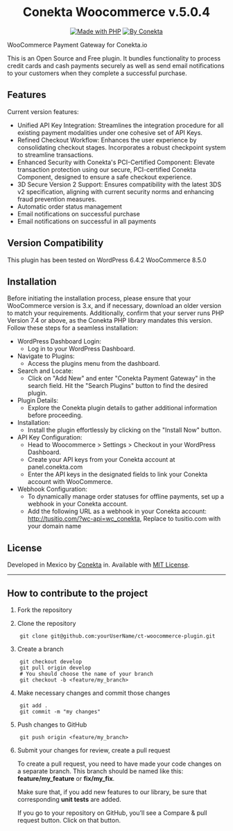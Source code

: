 <div align="center">

# Conekta Woocommerce v.5.0.4
[![Made with PHP](https://img.shields.io/badge/made%20with-php-red.svg?style=for-the-badge&colorA=ED4040&colorB=C12C2D)](http://php.net) 
[![By Conekta](https://img.shields.io/badge/by-conekta-red.svg?style=for-the-badge&colorA=ee6130&colorB=00a4ac)](https://conekta.com)
</div>

WooCommerce Payment Gateway for Conekta.io

This is an Open Source and Free plugin. It bundles functionality to process credit cards and cash payments securely as well as send email notifications to your customers when they complete a successful purchase.


Features
--------
Current version features:

* Unified API Key Integration: Streamlines the integration procedure for all existing payment modalities under one cohesive set of API Keys.
* Refined Checkout Workflow: Enhances the user experience by consolidating checkout stages. Incorporates a robust checkpoint system to streamline transactions.
* Enhanced Security with Conekta's PCI-Certified Component: Elevate transaction protection using our secure, PCI-certified Conekta Component, designed to ensure a safe checkout experience.
* 3D Secure Version 2 Support: Ensures compatibility with the latest 3DS v2 specification, aligning with current security norms and enhancing fraud prevention measures.
* Automatic order status management
* Email notifications on successful purchase
* Email notifications on successful in all payments

Version Compatibility
---------------------
This plugin has been tested on WordPress 6.4.2  WooCommerce 8.5.0

Installation
-----------
Before initiating the installation process, please ensure that your WooCommerce version is 3.x, and if necessary, download an older version to match your requirements. Additionally, confirm that your server runs PHP Version 7.4 or above, as the Conekta PHP library mandates this version.
Follow these steps for a seamless installation:
* WordPress Dashboard Login:
   * Log in to your WordPress Dashboard.
* Navigate to Plugins:
  * Access the plugins menu from the dashboard.
* Search and Locate:
  * Click on "Add New" and enter "Conekta Payment Gateway" in the search field. Hit the "Search Plugins" button to find the desired plugin.
* Plugin Details:
  * Explore the Conekta plugin details to gather additional information before proceeding.
* Installation:
  * Install the plugin effortlessly by clicking on the "Install Now" button.
* API Key Configuration:
  * Head to Woocommerce > Settings > Checkout in your WordPress Dashboard.
  * Create your API keys from your Conekta account at panel.conekta.com
  * Enter the API keys in the designated fields to link your Conekta account with WooCommerce.
* Webhook Configuration:
  * To dynamically manage order statuses for offline payments, set up a webhook in your Conekta account.
  * Add the following URL as a webhook in your Conekta account: http://tusitio.com/?wc-api=wc_conekta, Replace to tusitio.com with your domain name

## License

Developed in Mexico by [Conekta](https://www.conekta.com) in. Available with [MIT License](LICENSE).

***

## How to contribute to the project

1. Fork the repository
 
2. Clone the repository
```
    git clone git@github.com:yourUserName/ct-woocommerce-plugin.git
```
3. Create a branch
```
    git checkout develop
    git pull origin develop
    # You should choose the name of your branch
    git checkout -b <feature/my_branch>
```    
4. Make necessary changes and commit those changes
```
    git add .
    git commit -m "my changes"
```
5. Push changes to GitHub
```
    git push origin <feature/my_branch>
```
6. Submit your changes for review, create a pull request

   To create a pull request, you need to have made your code changes on a separate branch. This branch should be named like this: **feature/my_feature** or **fix/my_fix**.

   Make sure that, if you add new features to our library, be sure that corresponding **unit tests** are added.

   If you go to your repository on GitHub, you’ll see a Compare & pull request button. Click on that button.

